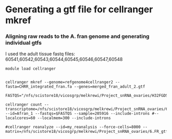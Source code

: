 # Generating a gtf file for cellranger mkref


### Aligning raw reads to the A. fran genome and generating individual gtfs
I used the adult tissue fastq files: 60541,60542,60543,60544,60545,60546,60547,60548
```
module load cellranger


cellranger mkref --genome=refgenome4cellranger2 --fasta=CHRR_integrated_fran.fa --genes=merged_fran_adult_2.gtf

FASTQS="/nfs/scistore18/vicosgrp/melkrewi/Project_snRNA_ovaries/H32FGDSX5_2_R14367_20221027/demultiplexed/205916/"

cellranger count --transcriptome=/nfs/scistore18/vicosgrp/melkrewi/Project_snRNA_ovaries/6.FR_gtf_full_data/refgenome4cellranger2/ --id=Afran_1 --fastqs=$FASTQS --sample=205916 --include-introns #--localcores=60 --localmem=300 --include-introns

#cellranger reanalyze --id=my_reanalysis --force-cells=8000 --matrix=/nfs/scistore18/vicosgrp/melkrewi/Project_snRNA_ovaries/6.FR_gtf_full_data/Afran_1/outs/raw_feature_bc_matrix.h5
```
